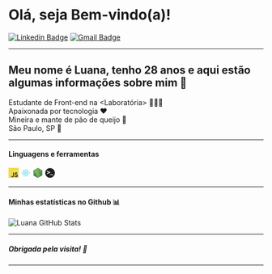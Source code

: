 # Olá, seja Bem-vindo(a)!

[![Linkedin Badge](https://img.shields.io/badge/-LinkedIn-blue?style=flat-square&logo=Linkedin&logoColor=white&link=www.linkedin.com/in/luanaaredes)](www.linkedin.com/in/luanaaredes)
[![Gmail Badge](https://img.shields.io/badge/-Gmail-c14438?style=flat-square&logo=Gmail&logoColor=white&link=mailto:luanaaredes@gmail.com)](mailto:luanaaredes@gmail.com)

----

## Meu nome é Luana, tenho 28 anos e aqui estão algumas informações sobre mim 📜 <br>

Estudante de Front-end na <Laboratória> 👩🏽‍💻 <br>
Apaixonada por tecnologia ❤️ <br>
Mineira e mante de pão de queijo 🧀 <br>
São Paulo, SP 📍 <br>

----
#### Linguagens e ferramentas

<code><img height="20" src="https://raw.githubusercontent.com/github/explore/80688e429a7d4ef2fca1e82350fe8e3517d3494d/topics/javascript/javascript.png"></code>
<code><img height="20" src="https://raw.githubusercontent.com/github/explore/80688e429a7d4ef2fca1e82350fe8e3517d3494d/topics/react/react.png"></code>
<code><img height="20" src="https://raw.githubusercontent.com/github/explore/80688e429a7d4ef2fca1e82350fe8e3517d3494d/topics/nodejs/nodejs.png"></code>
<code><img height="20" src="https://raw.githubusercontent.com/github/explore/80688e429a7d4ef2fca1e82350fe8e3517d3494d/topics/terminal/terminal.png"></code>

----

#### Minhas estatísticas no Github 📊 
   
![Luana GitHub Stats](https://github-readme-stats.vercel.app/api?username=luana-aredes&show_icons=true)

----

##### Obrigada pela visita! 👋 

----

